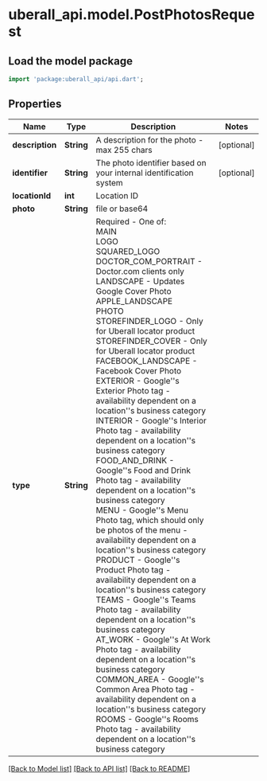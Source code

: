 # uberall_api.model.PostPhotosRequest

## Load the model package
```dart
import 'package:uberall_api/api.dart';
```

## Properties
Name | Type | Description | Notes
------------ | ------------- | ------------- | -------------
**description** | **String** | A description for the photo - max 255 chars | [optional] 
**identifier** | **String** | The photo identifier based on your internal identification system | [optional] 
**locationId** | **int** | Location ID | 
**photo** | **String** | file or base64 | 
**type** | **String** | Required - One of: <br>  MAIN <br> LOGO <br> SQUARED_LOGO <br> DOCTOR_COM_PORTRAIT - Doctor.com clients only <br> LANDSCAPE - Updates Google Cover Photo<br> APPLE_LANDSCAPE <br> PHOTO  <br> STOREFINDER_LOGO - Only for Uberall locator product <br> STOREFINDER_COVER - Only for Uberall locator product<br> FACEBOOK_LANDSCAPE - Facebook Cover Photo <br> EXTERIOR - Google''s Exterior Photo tag - availability dependent on a location''s business category <br> INTERIOR - Google''s Interior Photo tag  - availability dependent on a location''s business category <br> FOOD_AND_DRINK - Google''s Food and Drink Photo tag - availability dependent on a location''s business category  <br> MENU  - Google''s Menu Photo tag, which should only be photos of the menu - availability dependent on a location''s business category <br> PRODUCT  - Google''s Product Photo tag - availability dependent on a location''s business category <br> TEAMS  - Google''s Teams Photo tag - availability dependent on a location''s business category <br> AT_WORK  - Google''s At Work Photo tag - availability dependent on a location''s business category <br> COMMON_AREA  - Google''s Common Area Photo tag - availability dependent on a location''s business category <br> ROOMS - Google''s Rooms Photo tag - availability dependent on a location''s business category  | 

[[Back to Model list]](../README.md#documentation-for-models) [[Back to API list]](../README.md#documentation-for-api-endpoints) [[Back to README]](../README.md)


